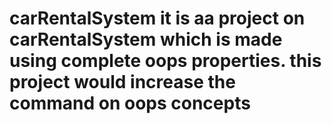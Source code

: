 # carRentalSystem it is aa project on carRentalSystem which is made using complete oops properties. this project would increase the command on oops concepts
